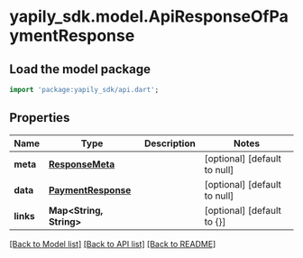 # yapily_sdk.model.ApiResponseOfPaymentResponse

## Load the model package
```dart
import 'package:yapily_sdk/api.dart';
```

## Properties
Name | Type | Description | Notes
------------ | ------------- | ------------- | -------------
**meta** | [**ResponseMeta**](ResponseMeta.md) |  | [optional] [default to null]
**data** | [**PaymentResponse**](PaymentResponse.md) |  | [optional] [default to null]
**links** | **Map&lt;String, String&gt;** |  | [optional] [default to {}]

[[Back to Model list]](../README.md#documentation-for-models) [[Back to API list]](../README.md#documentation-for-api-endpoints) [[Back to README]](../README.md)


